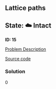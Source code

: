 ## Lattice paths

## State: :cloud: **Intact**

**ID: 15**

[Problem Description](https://projecteuler.net/problem=15)

[Source code](main.cpp)

### Solution
0